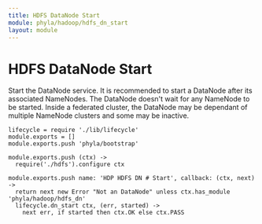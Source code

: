 ```yaml
---
title: HDFS DataNode Start
module: phyla/hadoop/hdfs_dn_start
layout: module
---
```


# HDFS DataNode Start

Start the DataNode service. It is recommended to start a DataNode after its associated 
NameNodes. The DataNode doesn't wait for any NameNode to be started. Inside a 
federated cluster, the DataNode may be dependant of multiple NameNode clusters 
and some may be inactive.

    lifecycle = require './lib/lifecycle'
    module.exports = []
    module.exports.push 'phyla/bootstrap'

    module.exports.push (ctx) ->
      require('./hdfs').configure ctx

    module.exports.push name: 'HDP HDFS DN # Start', callback: (ctx, next) ->
      return next new Error "Not an DataNode" unless ctx.has_module 'phyla/hadoop/hdfs_dn'
      lifecycle.dn_start ctx, (err, started) ->
        next err, if started then ctx.OK else ctx.PASS